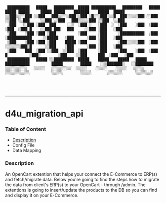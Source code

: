 ```

 ██████████   █████   █████████  █████ ███████████   █████████   █████          █████ █████     █████ █████    ███████    █████  █████   
░░███░░░░███ ░░███   ███░░░░░███░░███ ░█░░░███░░░█  ███░░░░░███ ░░███          ░░███ ░░███     ░░███ ░░███   ███░░░░░███ ░░███  ░░███    
 ░███   ░░███ ░███  ███     ░░░  ░███ ░   ░███  ░  ░███    ░███  ░███           ░███  ░███ █    ░░███ ███   ███     ░░███ ░███   ░███    
 ░███    ░███ ░███ ░███          ░███     ░███     ░███████████  ░███           ░███████████     ░░█████   ░███      ░███ ░███   ░███    
 ░███    ░███ ░███ ░███    █████ ░███     ░███     ░███░░░░░███  ░███           ░░░░░░░███░█      ░░███    ░███      ░███ ░███   ░███    
 ░███    ███  ░███ ░░███  ░░███  ░███     ░███     ░███    ░███  ░███      █          ░███░        ░███    ░░███     ███  ░███   ░███    
 ██████████   █████ ░░█████████  █████    █████    █████   █████ ███████████          █████        █████    ░░░███████░   ░░████████     
░░░░░░░░░░   ░░░░░   ░░░░░░░░░  ░░░░░    ░░░░░    ░░░░░   ░░░░░ ░░░░░░░░░░░          ░░░░░        ░░░░░       ░░░░░░░      ░░░░░░░░      
                                                                                                                                         
                                                                                                                                         
                                                                                                                                                                   
    ___________________________________________________________________________________________

```
                                                                                                                                                                                  
# d4u_migration_api #

<h3 align="left">Table of Content</h3>

- [Description](#description)
- Config File
- Data Mapping

<h3 align="left">Description</h3>
An OpenCart extention that helps your connect the E-Commerce to ERP(s) and fetch/migrate data.
Below you're going to find the steps how to migrate the data from client's ERP(s) to your OpenCart -
through /admin. The extentions is going to insert/update the products to the DB so you can
find and display it on your E-Commerce.


